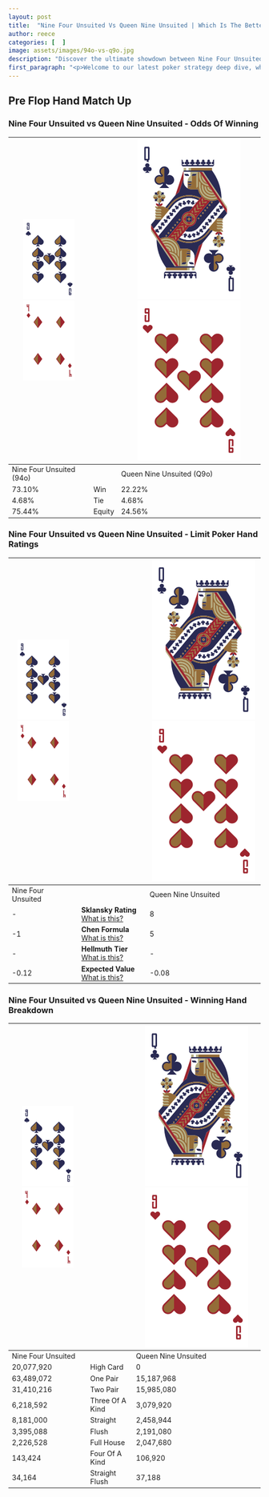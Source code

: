 ```yaml
---
layout: post
title:  "Nine Four Unsuited Vs Queen Nine Unsuited | Which Is The Better Hand In Poker? A Complete Guide"
author: reece
categories: [  ]
image: assets/images/94o-vs-q9o.jpg
description: "Discover the ultimate showdown between Nine Four Unsuited and Queen Nine Unsuited in poker! Uncover the odds, strategies, and scenarios where one hand triumphs over the other. Get ready to up your poker game with this thrilling analysis."
first_paragraph: "<p>Welcome to our latest poker strategy deep dive, where we're pitting two distinct hands against each other in a high-stakes showdown: Nine Four Unsuited vs Queen Nine Unsuited.</p><p>In the dynamic world of poker, every decision counts, and knowing which hand holds the upper hand is key to your success at the table.</p><p>In this article, we'll dissect these two hands, explore the scenarios where one dominates the other, and equip you with the knowledge to make strategic choices that can tip the odds in your favor.</p><p>Get ready to unravel the intriguing dynamics of these poker hands and elevate your game to new heights.</p>"
---
```




[comment]: # (sp0)

## Pre Flop Hand Match Up

<div class="table hand-ratings" markdown="1"> 



### Nine Four Unsuited vs Queen Nine Unsuited - Odds Of Winning


    
| ![image info](assets/images/hand1/9.png) ![image info](assets/images/hand1/4o.png) |  | ![image info](assets/images/hand2/Q.png) ![image info](assets/images/hand2/9o.png) |
| -------- | -------- | -------- |
| Nine Four Unsuited (94o) |  | Queen Nine Unsuited (Q9o) |
| 73.10% | Win | 22.22% |
| 4.68% | Tie | 4.68% |
| 75.44% | Equity | 24.56% |




[comment]: # (sp1)



### Nine Four Unsuited vs Queen Nine Unsuited - Limit Poker Hand Ratings


    
| ![image info](assets/images/hand1/9.png) ![image info](assets/images/hand1/4o.png) |  | ![image info](assets/images/hand2/Q.png) ![image info](assets/images/hand2/9o.png) |
| -------- | -------- | -------- |
| Nine Four Unsuited |  | Queen Nine Unsuited |
| - | **Sklansky Rating** [What is this?](/sklansky-rating-explained) | 8 |
| -1 | **Chen Formula** [What is this?](/chen-formula-explained) | 5 |
| - | **Hellmuth Tier** [What is this?](/Hellmuth-tier-explained) | - |
| -0.12 | **Expected Value** [What is this?](/expected-value-explained) | -0.08 |




[comment]: # (sp2)



### Nine Four Unsuited vs Queen Nine Unsuited - Winning Hand Breakdown


    
| ![image info](assets/images/hand1/9.png) ![image info](assets/images/hand1/4o.png) |  | ![image info](assets/images/hand2/Q.png) ![image info](assets/images/hand2/9o.png) |
| -------- | -------- | -------- |
| Nine Four Unsuited |  | Queen Nine Unsuited |
| 20,077,920 | High Card | 0 |
| 63,489,072 | One Pair | 15,187,968 |
| 31,410,216 | Two Pair | 15,985,080 |
| 6,218,592 | Three Of A Kind | 3,079,920 |
| 8,181,000 | Straight | 2,458,944 |
| 3,395,088 | Flush | 2,191,080 |
| 2,226,528 | Full House | 2,047,680 |
| 143,424 | Four Of A Kind | 106,920 |
| 34,164 | Straight Flush | 37,188 |




[comment]: # (sp3)



</div>

[comment]: # (sp4)



[comment]: # (sp5)


